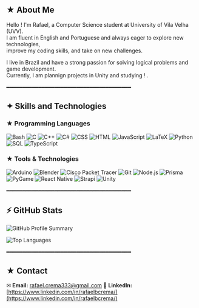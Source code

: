 ## ★ About Me  
Hello ! I'm Rafael, a Computer Science student at University of Vila Velha (UVV).  
I am fluent in English and Portuguese and always eager to explore new technologies,  
improve my coding skills, and take on new challenges.  

I live in Brazil and have a strong passion for solving logical problems and game development.  
Currently, I am plannign projects in Unity and studying ! .   

━━━━━━━━━━━━━━━━━━━━━━━━━━━━━━━━━━━━━━━  

## ✦ Skills and Technologies  

### ★ Programming Languages  
![Bash](https://img.shields.io/badge/Bash-121011?style=flat&logo=gnu-bash&logoColor=white)  ![C](https://img.shields.io/badge/C-00599C?style=flat&logo=c&logoColor=white)  ![C++](https://img.shields.io/badge/C++-00599C?style=flat&logo=c%2B%2B&logoColor=white) ![C#](https://img.shields.io/badge/C%23-239120?style=flat&logo=c-sharp&logoColor=white)  ![CSS](https://img.shields.io/badge/CSS-1572B6?style=flat&logo=css3&logoColor=white) ![HTML](https://img.shields.io/badge/HTML-E34F26?style=flat&logo=html5&logoColor=white)  ![JavaScript](https://img.shields.io/badge/JavaScript-F7DF1E?style=flat&logo=javascript&logoColor=black) ![LaTeX](https://img.shields.io/badge/LaTeX-008080?style=flat&logo=latex&logoColor=white) ![Python](https://img.shields.io/badge/Python-3776AB?style=flat&logo=python&logoColor=white)  ![SQL](https://img.shields.io/badge/SQL-4479A1?style=flat&logo=postgresql&logoColor=white)  ![TypeScript](https://img.shields.io/badge/TypeScript-3178C6?style=flat&logo=typescript&logoColor=white)  

### ★ Tools & Technologies  
![Arduino](https://img.shields.io/badge/Arduino-00979D?style=flat&logo=arduino&logoColor=white) ![Blender](https://img.shields.io/badge/Blender-F5792A?style=flat&logo=blender&logoColor=white) ![Cisco Packet Tracer](https://img.shields.io/badge/Cisco%20Packet%20Tracer-1BA0D7?style=flat&logo=cisco&logoColor=white)   ![Git](https://img.shields.io/badge/Git-F05032?style=flat&logo=git&logoColor=white)   ![Node.js](https://img.shields.io/badge/Node.js-339933?style=flat&logo=node.js&logoColor=white)  ![Prisma](https://img.shields.io/badge/Prisma-2D3748?style=flat&logo=prisma&logoColor=white)  ![PyGame](https://img.shields.io/badge/PyGame-3776AB?style=flat&logo=python&logoColor=white) ![React Native](https://img.shields.io/badge/React_Native-20232A?style=flat&logo=react&logoColor=61DAFB) ![Strapi](https://img.shields.io/badge/Strapi-2F2E8B?style=flat&logo=strapi&logoColor=white)  ![Unity](https://img.shields.io/badge/Unity-100000?style=flat&logo=unity&logoColor=white)  

━━━━━━━━━━━━━━━━━━━━━━━━━━━━━━━━━━━━━━━  

## ⚡ GitHub Stats  

![GitHub Profile Summary](https://github-profile-summary-cards.vercel.app/api/cards/profile-details?username=rafaelbcrema&theme=github)

![Top Languages](https://github-readme-stats.vercel.app/api/top-langs/?username=rafaelbcrema&layout=compact&theme=default)  

━━━━━━━━━━━━━━━━━━━━━━━━━━━━━━━━━━━━━━━  

## ★ Contact  
✉ **Email:** rafael.crema333@gmail.com 
🔗 **LinkedIn:** [https://www.linkedin.com/in/rafaelbcrema/](https://www.linkedin.com/in/rafaelbcrema/)

